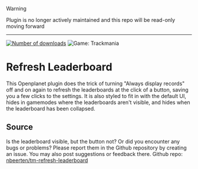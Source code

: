 > [!WARNING] 
> Plugin is no longer actively maintained and this repo will be read-only moving forward
---
[![Number of downloads](https://img.shields.io/badge/dynamic/json?color=000000&label=&query=downloads&suffix=%20downloads&url=https%3A%2F%2Fopenplanet.dev%2Fapi%2Fplugin%2F229&style=for-the-badge)](https://openplanet.dev/plugin/229)
![Game: Trackmania](https://user-images.githubusercontent.com/59444993/211171290-5182dfe3-b0de-4a00-a08e-c373ee676776.jpg)
# Refresh Leaderboard
This Openplanet plugin does the trick of turning "Always display records" off and on again to refresh the leaderboards at the click of a button, saving you a few clicks to the settings. It is also styled to fit in with the default UI, hides in gamemodes where the leaderboards aren't visible, and hides when the leaderboard has been collapsed.
## Source
Is the leaderboard visible, but the button not? Or did you encounter any bugs or problems? Please report them in the Github repository by creating an issue. You may also post suggestions or feedback there.
Github repo: [nbeerten/tm-refresh-leaderboard](https://github.com/nbeerten/tm-refresh-leaderboard)
